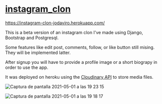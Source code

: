# [instagram_clon](https://instagram-clon-jodaviro.herokuapp.com/)

https://instagram-clon-jodaviro.herokuapp.com/

This is a beta version of an instagram clon I've made using Django, Bootstrap and Postgresql.

Some features like edit post, comments, follow, or like button still mising. They will be implemented latter. 

After signup you will have to provide a profile image or a short biograpy in order to use the app.

It was deployed on heroku using the [Cloudinary API](https://elements.heroku.com/addons/cloudinary)  to store media files.
 

![Captura de pantalla 2021-05-01 a las 19 23 15](https://user-images.githubusercontent.com/31089339/116790477-a096ba80-aab4-11eb-9eed-3ad4197b70e9.png)

![Captura de pantalla 2021-05-01 a las 19 18 17](https://user-images.githubusercontent.com/31089339/116790486-abe9e600-aab4-11eb-876d-1fa2ebb0d662.png)
